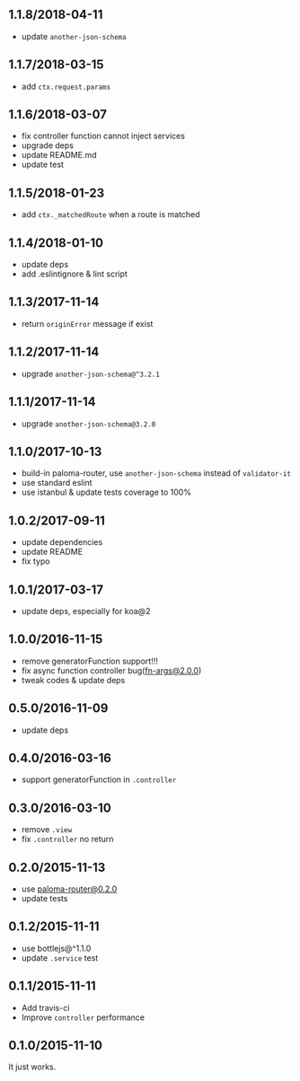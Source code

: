 ## 1.1.8/2018-04-11

- update `another-json-schema`

## 1.1.7/2018-03-15

- add `ctx.request.params`

## 1.1.6/2018-03-07

- fix controller function cannot inject services
- upgrade deps
- update README.md
- update test

## 1.1.5/2018-01-23

- add `ctx._matchedRoute` when a route is matched

## 1.1.4/2018-01-10

- update deps
- add .eslintignore & lint script

## 1.1.3/2017-11-14

- return `originError` message if exist

## 1.1.2/2017-11-14

- upgrade `another-json-schema@^3.2.1`

## 1.1.1/2017-11-14

- upgrade `another-json-schema@3.2.0`

## 1.1.0/2017-10-13

- build-in paloma-router, use `another-json-schema` instead of `validator-it`
- use standard eslint
- use istanbul & update tests coverage to 100%

## 1.0.2/2017-09-11

- update dependencies
- update README
- fix typo

## 1.0.1/2017-03-17

- update deps, especially for koa@2

## 1.0.0/2016-11-15

- remove generatorFunction support!!!
- fix async function controller bug(fn-args@2.0.0)
- tweak codes & update deps

## 0.5.0/2016-11-09

- update deps

## 0.4.0/2016-03-16

- support generatorFunction in `.controller`

## 0.3.0/2016-03-10

- remove `.view`
- fix `.controller` no return

## 0.2.0/2015-11-13

- use paloma-router@0.2.0
- update tests

## 0.1.2/2015-11-11

- use bottlejs@^1.1.0
- update `.service` test

## 0.1.1/2015-11-11

- Add travis-ci
- Improve `controller` performance

## 0.1.0/2015-11-10

It just works.
